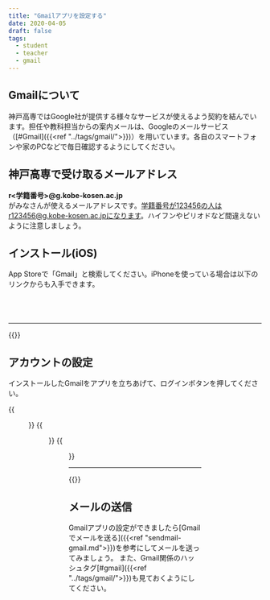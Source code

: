 ```yaml
---
title: "Gmailアプリを設定する"
date: 2020-04-05
draft: false
tags: 
  - student
  - teacher
  - gmail
---
```



## Gmailについて
神戸高専ではGoogle社が提供する様々なサービスが使えるよう契約を結んでいます。担任や教科担当からの案内メールは、Googleのメールサービス（[#Gmail]({{<ref "../tags/gmail/">}})）を用いています。各自のスマートフォンや家のPCなどで毎日確認するようにしてください。

## 神戸高専で受け取るメールアドレス

**r<学籍番号>@g.kobe-kosen.ac.jp**  
がみなさんが使えるメールアドレスです。学籍番号が123456の人はr123456@g.kobe-kosen.ac.jpになります。ハイフンやピリオドなど間違えないように注意しましょう。



## インストール(iOS)
App Storeで「Gmail」と検索してください。iPhoneを使っている場合は以下のリンクからも入手できます。


<a href="https://apps.apple.com/jp/app/gmail-e%E3%83%A1%E3%83%BC%E3%83%AB-by-google/id422689480?mt=8" style="display:inline-block;overflow:hidden;background:url(https://linkmaker.itunes.apple.com/ja-jp/badge-lrg.svg?releaseDate=2011-11-02&kind=iossoftware&bubble=ios_apps) no-repeat;width:135px;height:40px;"></a>


----
{{<embedvideo src="1.mp4" width="250" height="448">}}

## アカウントの設定
インストールしたGmailをアプリを立ちあげて、ログインボタンを押してください。

{{<figure src="1.png" title="アプリを立ち上げて「ログイン」をタップ" class="center" width="250" height="448">}}
{{<figure src="2.jpg" title="アカウントの追加で「Google」を選択する" class="center" width="250" height="448">}}
{{<figure src="3.jpg" title="受け取ったメールアドレスとパスワードを入力する" class="center" width="250" height="448">}}



----
{{<embedvideo src="2.mp4" width="250" height="448">}}


## メールの送信
Gmailアプリの設定ができましたら[Gmailでメールを送る]({{<ref "sendmail-gmail.md">}})を参考にしてメールを送ってみましょう。
また、Gmail関係のハッシュタグ[#gmail]({{<ref "../tags/gmail/">}})も見ておくようにしてください。
